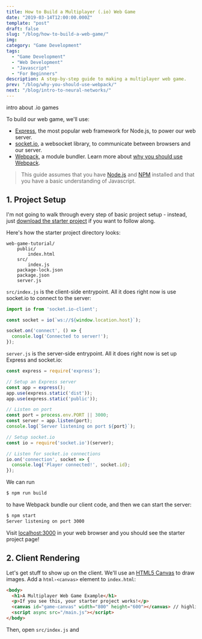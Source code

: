 ```yaml
---
title: How to Build a Multiplayer (.io) Web Game
date: "2019-03-14T12:00:00.000Z"
template: "post"
draft: false
slug: "/blog/how-to-build-a-web-game/"
img: 
category: "Game Development"
tags:
  - "Game Development"
  - "Web Development"
  - "Javascript"
  - "For Beginners"
description: A step-by-step guide to making a multiplayer web game.
prev: "/blog/why-you-should-use-webpack/"
next: "/blog/intro-to-neural-networks/"
---
```


intro about .io games

To build our web game, we'll use:

- [Express](https://expressjs.com/), the most popular web framework for Node.js, to power our web server.
- [socket.io](https://socket.io/), a websocket library, to communicate between browsers and our server.
- [Webpack](https://webpack.js.org/), a module bundler. Learn more about <a href="/blog/why-you-should-use-webpack/" target="_blank">why you should use Webpack</a>.

> This guide assumes that you have [Node.js](https://nodejs.org) and [NPM](https://www.npmjs.com/get-npm) installed and that you have a basic understanding of Javascript.

## 1. Project Setup

I'm not going to walk through every step of basic project setup - instead, just [download the starter project](https://github.com/vzhou842/multiplayer-web-game-example/releases/tag/starter-project) if you want to follow along.

Here's how the starter project directory looks:

```
web-game-tutorial/
    public/
        index.html
    src/
        index.js
    package-lock.json
    package.json
    server.js
```

`src/index.js` is the client-side entrypoint. All it does right now is use socket.io to connect to the server:

```javascript
import io from 'socket.io-client';

const socket = io(`ws://${window.location.host}`);

socket.on('connect', () => {
  console.log('Connected to server!');
});
```

`server.js` is the server-side entrypoint. All it does right now is set up Express and socket.io:

```javascript
const express = require('express');

// Setup an Express server
const app = express();
app.use(express.static('dist'));
app.use(express.static('public'));

// Listen on port
const port = process.env.PORT || 3000;
const server = app.listen(port);
console.log(`Server listening on port ${port}`);

// Setup socket.io
const io = require('socket.io')(server);

// Listen for socket.io connections
io.on('connection', socket => {
  console.log('Player connected!', socket.id);
});
```

We can run

```bash
$ npm run build
```

to have Webpack bundle our client code, and then we can start the server:

```bash
$ npm start
Server listening on port 3000
```

Visit [localhost:3000](http://localhost:3000) in your web browser and you should see the starter project page!

## 2. Client Rendering

Let's get stuff to show up on the client. We'll use an [HTML5 Canvas](https://www.w3schools.com/html/html5_canvas.asp) to draw images. Add a `html›<canvas>` element to `index.html`:

```html
<body>
  <h1>A Multiplayer Web Game Example</h1>
  <p>If you see this, your starter project works!</p>
  <canvas id="game-canvas" width="800" height="600"></canvas> // highlight-line
  <script async src="/main.js"></script>
</body>
```

Then, open `src/index.js` and 
